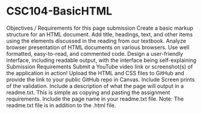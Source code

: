 # CSC104-BasicHTML
Objectives / Requirements for this page submission
  Create a basic markup structure for an HTML document.
  Add title, headings, text, and other items using the elements discussed in the reading from our textbook. 
   Analyze browser presentation of HTML documents on various browsers.
   Use well formatted, easy-to-read, and commented code.
  Design a user-friendly interface, including readable output, with the interface being self-explaining
Submission Requirements
  Submit a YouTube video link or screenshot(s) of the application in action!
  Upload the HTML and CSS files to GitHub and provide the link to your public GitHub repo in Canvas.
  Include Screen prints of the validation.
  Include a description of what the page will output in a readme.txt. 
  This is simple as copying and pasting the assignment requirements.
  Include the page name in your readme.txt file.
  Note: The readme.txt file is in addition to the .html file.

